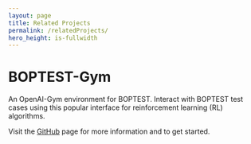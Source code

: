 ```yaml
---
layout: page
title: Related Projects
permalink: /relatedProjects/
hero_height: is-fullwidth
---
```


# BOPTEST-Gym
An  OpenAI-Gym environment for BOPTEST.  Interact with BOPTEST test cases
using this popular interface for reinforcement learning (RL) algorithms.

Visit the [GitHub](https://github.com/ibpsa/project1-boptest-gym) page for
more information and to get started.

